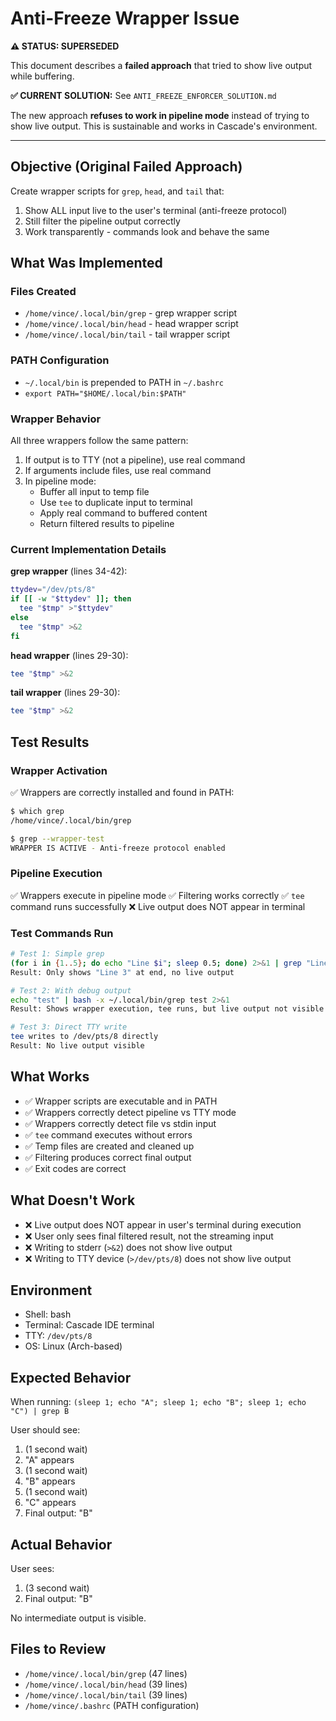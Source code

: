 # Anti-Freeze Wrapper Issue

**⚠️ STATUS: SUPERSEDED**

This document describes a **failed approach** that tried to show live output while buffering.

**✅ CURRENT SOLUTION:** See `ANTI_FREEZE_ENFORCER_SOLUTION.md`

The new approach **refuses to work in pipeline mode** instead of trying to show live output. This is sustainable and works in Cascade's environment.

---

## Objective (Original Failed Approach)
Create wrapper scripts for `grep`, `head`, and `tail` that:
1. Show ALL input live to the user's terminal (anti-freeze protocol)
2. Still filter the pipeline output correctly
3. Work transparently - commands look and behave the same

## What Was Implemented

### Files Created
- `/home/vince/.local/bin/grep` - grep wrapper script
- `/home/vince/.local/bin/head` - head wrapper script  
- `/home/vince/.local/bin/tail` - tail wrapper script

### PATH Configuration
- `~/.local/bin` is prepended to PATH in `~/.bashrc`
- `export PATH="$HOME/.local/bin:$PATH"`

### Wrapper Behavior
All three wrappers follow the same pattern:
1. If output is to TTY (not a pipeline), use real command
2. If arguments include files, use real command
3. In pipeline mode:
   - Buffer all input to temp file
   - Use `tee` to duplicate input to terminal
   - Apply real command to buffered content
   - Return filtered results to pipeline

### Current Implementation Details

**grep wrapper** (lines 34-42):
```bash
ttydev="/dev/pts/8"
if [[ -w "$ttydev" ]]; then
  tee "$tmp" >"$ttydev"
else
  tee "$tmp" >&2
fi
```

**head wrapper** (lines 29-30):
```bash
tee "$tmp" >&2
```

**tail wrapper** (lines 29-30):
```bash
tee "$tmp" >&2
```

## Test Results

### Wrapper Activation
✅ Wrappers are correctly installed and found in PATH:
```bash
$ which grep
/home/vince/.local/bin/grep

$ grep --wrapper-test
WRAPPER IS ACTIVE - Anti-freeze protocol enabled
```

### Pipeline Execution
✅ Wrappers execute in pipeline mode
✅ Filtering works correctly
✅ `tee` command runs successfully
❌ Live output does NOT appear in terminal

### Test Commands Run
```bash
# Test 1: Simple grep
(for i in {1..5}; do echo "Line $i"; sleep 0.5; done) 2>&1 | grep "Line 3"
Result: Only shows "Line 3" at end, no live output

# Test 2: With debug output
echo "test" | bash -x ~/.local/bin/grep test 2>&1
Result: Shows wrapper execution, tee runs, but live output not visible separately

# Test 3: Direct TTY write
tee writes to /dev/pts/8 directly
Result: No live output visible
```

## What Works
- ✅ Wrapper scripts are executable and in PATH
- ✅ Wrappers correctly detect pipeline vs TTY mode
- ✅ Wrappers correctly detect file vs stdin input
- ✅ `tee` command executes without errors
- ✅ Temp files are created and cleaned up
- ✅ Filtering produces correct final output
- ✅ Exit codes are correct

## What Doesn't Work
- ❌ Live output does NOT appear in user's terminal during execution
- ❌ User only sees final filtered result, not the streaming input
- ❌ Writing to stderr (`>&2`) does not show live output
- ❌ Writing to TTY device (`>/dev/pts/8`) does not show live output

## Environment
- Shell: bash
- Terminal: Cascade IDE terminal
- TTY: `/dev/pts/8`
- OS: Linux (Arch-based)

## Expected Behavior
When running: `(sleep 1; echo "A"; sleep 1; echo "B"; sleep 1; echo "C") | grep B`

User should see:
1. (1 second wait)
2. "A" appears
3. (1 second wait)  
4. "B" appears
5. (1 second wait)
6. "C" appears
7. Final output: "B"

## Actual Behavior
User sees:
1. (3 second wait)
2. Final output: "B"

No intermediate output is visible.

## Files to Review
- `/home/vince/.local/bin/grep` (47 lines)
- `/home/vince/.local/bin/head` (39 lines)
- `/home/vince/.local/bin/tail` (39 lines)
- `/home/vince/.bashrc` (PATH configuration)
